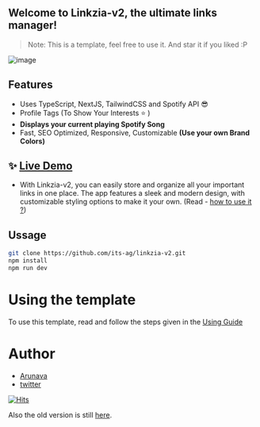 ## Welcome to Linkzia-v2, the ultimate links manager!

> Note: This is a template, feel free to use it. And star it if you liked :P

![image](https://user-images.githubusercontent.com/102473837/209662965-7ffa474e-4528-4422-9d38-5b519c54d532.png)

## Features

- Uses TypeScript, NextJS, TailwindCSS and Spotify API 😎
- Profile Tags (To Show Your Interests ⭐ )
- **Displays your current playing Spotify Song**
- Fast, SEO Optimized, Responsive, Customizable **(Use your own Brand Colors)**


## :sparkles: [Live Demo](https://linkzia-v2.vercel.app)

- With Linkzia-v2, you can easily store and organize all your important links in one place. The app features a sleek and modern design, with customizable styling options to make it your own. (Read - [how to use it ?](https://github.com/its-ag/linkzia-v2/blob/main/USING.md))

## Ussage

```sh
git clone https://github.com/its-ag/linkzia-v2.git
npm install
npm run dev
```

# Using the template
To use this template, read and follow the steps given in the [Using Guide](https://github.com/its-ag/linkzia-v2/blob/main/USING.md)

# Author

- [Arunava](https://arunava.tech)
- [twitter](https://twitter.com/@ag_arunava)

[![Hits](https://hits.seeyoufarm.com/api/count/incr/badge.svg?url=https%3A%2F%2Fgithub.com%2Fits-ag%2Flinkzia-v2&count_bg=%2379C83D&title_bg=%23555555&icon=&icon_color=%23E7E7E7&title=VIEWS&edge_flat=false)](https://hits.seeyoufarm.com)

Also the old version is still [here](https://github.com/its-ag/linkzia).
